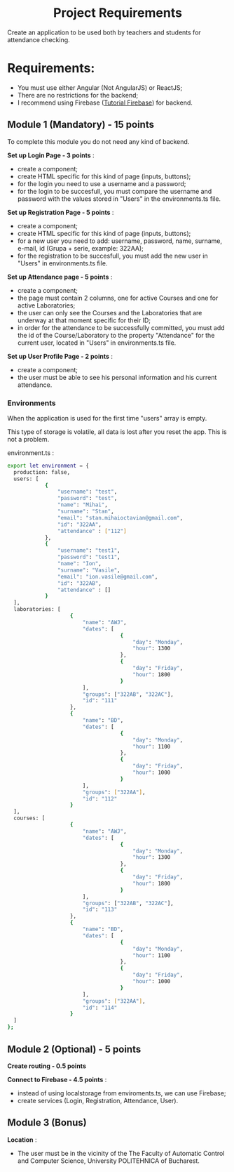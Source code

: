 <p align="center">
    <h1 align="center">
        Project Requirements
    </h1>
</p>    

Create an application to be used both by teachers and students for attendance checking.
    
# Requirements:
    
 - You must use either Angular (Not AngularJS) or ReactJS;
 - There are no restrictions for the backend;
 - I recommend using Firebase ([Tutorial Firebase](docs/firebase.md)) for backend.
   
## Module 1 (Mandatory) - 15 points

To complete this module you do not need any kind of backend.
    
**Set up Login Page - 3 points** :
- create a component;
- create HTML specific for this kind of page (inputs, buttons);
- for the login you need to use a username and a password;
- for the login to be succesfull, you must compare the username and password with the values stored in "Users" in the environments.ts file.
    
**Set up Registration Page - 5 points** :
- create a component;
- create HTML specific for this kind of page (inputs, buttons);
- for a new user you need to add: username, password, name, surname, e-mail, id (Grupa + serie, example: 322AA); 
- for the registration to be succesfull, you must add the new user in "Users" in environments.ts file.
    
**Set up Attendance page - 5 points** :
- create a component;
- the page must contain 2 columns, one for active Courses and one for active Laboratories;
- the user can only see the Courses and the Laboratories that are underway at that moment specific for their ID;
- in order for the attendance to be successfully committed, you must add the id of the Course/Laboratory to the property "Attendance" for the current user, located in "Users" in environments.ts file.
     
**Set up User Profile Page - 2 points** : 
- create a component;
- the user must be able to see his personal information and his current attendance.

### Environments

When the application is used for the first time "users" array is empty.

This type of storage is volatile, all data is lost after you reset the app. This is not a problem.

environment.ts : 

```bash
export let environment = {
  production: false,
  users: [
            {
                "username": "test",
                "password": "test",
                "name": "Mihai",
                "surname": "Stan",
                "email": "stan.mihaioctavian@gmail.com",
                "id": "322AA",
                "attendance" : ["112"]
            },
            {
                "username": "test1",
                "password": "test1",
                "name": "Ion",
                "surname": "Vasile",
                "email": "ion.vasile@gmail.com",
                "id": "322AB",
                "attendance" : []
            }  
  ],
  laboratories: [
                    {
                        "name": "AWJ",
                        "dates": [
                                    {
                                        "day": "Monday",
                                        "hour": 1300
                                    },
                                    {
                                        "day": "Friday",
                                        "hour": 1800
                                    }
                        ],
                        "groups": ["322AB", "322AC"],
                        "id": "111"
                    }, 
                    {
                        "name": "BD",
                        "dates": [
                                    {
                                        "day": "Monday",
                                        "hour": 1100
                                    },
                                    {
                                        "day": "Friday",
                                        "hour": 1000
                                    }
                        ],
                        "groups": ["322AA"],
                        "id": "112"
                    }
  ],
  courses: [
                    {
                        "name": "AWJ",
                        "dates": [
                                    {
                                        "day": "Monday",
                                        "hour": 1300
                                    },
                                    {
                                        "day": "Friday",
                                        "hour": 1800
                                    }
                        ],
                        "groups": ["322AB", "322AC"],
                        "id": "113"
                    }, 
                    {
                        "name": "BD",
                        "dates": [
                                    {
                                        "day": "Monday",
                                        "hour": 1100
                                    },
                                    {
                                        "day": "Friday",
                                        "hour": 1000
                                    }
                        ],
                        "groups": ["322AA"],
                        "id": "114"
                    }
  ] 
};
```
    
## Module 2 (Optional) - 5 points 
    
**Create routing - 0.5 points** 
    
**Connect to Firebase - 4.5 points** :
- instead of using localstorage from enviroments.ts, we can use Firebase;
- create services (Login, Registration, Attendance, User).   
    
## Module 3 (Bonus)
    
**Location** :
- The user must be in the vicinity of the The Faculty of Automatic Control and Computer Science, University POLITEHNICA of Bucharest.
